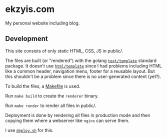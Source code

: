 # ekzyis.com

My personal website including blog.

## Development

This site consists of only static HTML, CSS, JS in public/.

The files are built (or "rendered") with the golang [`text/template`](https://pkg.go.dev/text/template) standard package. It doesn't use [`html/template`](https://pkg.go.dev/html/template) since I had problems including HTML like a common header, navigation menu, footer for a reusable layout. But this shouldn't be a problem since there is no user-generated content (yet?).

To build the files, a [Makefile](./Makefile) is used.

Run `make build` to create the `renderer` binary.

Run `make render` to render all files in public/.

Deployment is done by rendering all files in production mode and then copying them where a webserver like `nginx` can serve them.

I use [`deploy.sh`](./deploy.sh) for this.
